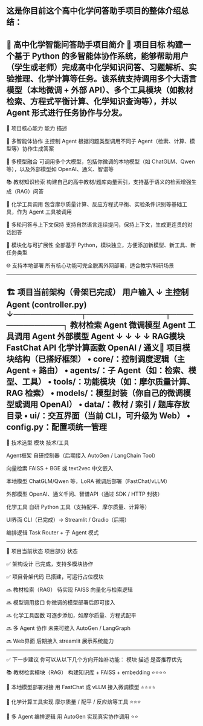 这是你目前这个高中化学问答助手项目的整体介绍总结：
---
🧪 高中化学智能问答助手项目简介
🧭 项目目标
构建一个基于 Python 的多智能体协作系统，能够帮助用户（学生或老师）完成高中化学知识问答、习题解析、实验推理、化学计算等任务。该系统支持调用多个大语言模型（本地微调 + 外部 API）、多个工具模块（如教材检索、方程式平衡计算、化学知识查询等），并以 Agent 形式进行任务协作与分发。
---
🧩 项目核心能力
能力
描述

🧠 多智能体协作
主控制 Agent 根据问题类型调用不同子 Agent（检索、计算、模型等）协作生成答案

🔁 多模型融合
可调用多个大模型，包括你微调的本地模型（如 ChatGLM、Qwen 等），以及外部模型如 OpenAI、通义、智谱等

📚 教材知识检索
构建自己的高中教材/题库向量索引，支持基于语义的检索增强生成（RAG）问答

🧪 化学工具调用
包含摩尔质量计算、反应方程式平衡、实验条件识别等基础工具，作为 Agent 工具被调用

💬 多轮问答与上下文保持
支持自然语言连续提问，保持上下文，生成更连贯的对话回答

🧰 模块化与可扩展性
全部基于 Python，模块独立，方便添加新模型、新工具、新任务类型

🌐 支持本地部署
所有核心功能可完全脱离外网部署，适合教学/科研场景

---
🏗️ 项目当前架构（骨架已完成）
用户输入
   ↓
主控制 Agent (controller.py)
   ↓────────────┬──────────────┬──────────────┐
教材检索 Agent   微调模型 Agent   工具调用 Agent   外部模型 Agent
   ↓              ↓              ↓              ↓
RAG模块       FastChat API    化学计算函数    OpenAI / 通义📁 项目模块结构（已搭好框架）
• core/：控制调度逻辑（主 Agent + 路由）
• agents/：子 Agent（如：检索、模型、工具）
• tools/：功能模块（如：摩尔质量计算、RAG 检索）
• models/：模型封装（你自己的微调模型或调用 OpenAI）
• data/：教材 / 索引 / 题库存放目录
• ui/：交互界面（当前 CLI，可升级为 Web）
• config.py：配置项统一管理
---
🔧 技术选型
模块
技术/工具

Agent框架
自研控制器（后期接入 AutoGen / LangChain Tool）

向量检索
FAISS + BGE 或 text2vec 中文嵌入

本地模型
ChatGLM/Qwen 等，LoRA 微调后部署（FastChat/vLLM）

外部模型
OpenAI、通义千问、智谱API（通过 SDK / HTTP 封装）

化学工具
自研 Python 工具（支持配平、摩尔质量、计算等）

UI界面
CLI（已完成）→ Streamlit / Gradio（后期）

编排逻辑
Task Router + 子 Agent 模式

---
🚧 项目当前状态
项目部分
状态

✅ 架构设计
已完成，支持多模块协作

✅ 项目骨架代码
已搭建，可运行占位模块

🔜 教材检索（RAG）
待实现 FAISS 向量化与检索逻辑

🔜 模型调用接口
你微调的模型部署后即可接入

🔜 化学工具函数
可逐步添加，如摩尔质量、方程式配平

🔜 多 Agent 协作
未来可接入 AutoGen / LangGraph

🔜 Web界面
后期接入 streamlit 展示系统能力

---
✅ 下一步建议
你可以从以下几个方向开始补功能：
模块
描述
是否推荐优先

📚 教材检索模块（RAG）
构建知识库 + FAISS + embedding
⭐⭐⭐⭐

🤖 本地模型部署对接
用 FastChat 或 vLLM 接入微调模型
⭐⭐⭐⭐

🧪 化学计算工具实现
摩尔质量 / 配平 / 反应焓等工具
⭐⭐⭐

🧠 多 Agent 编排逻辑
用 AutoGen 实现真实协作调用
⭐⭐
